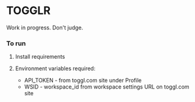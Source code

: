 # TOGGLR

Work in progress. Don't judge.

### To run

1. Install requirements

2. Environment variables required:
    - API_TOKEN - from toggl.com site under Profile
    - WSID - workspace_id from workspace settings URL on toggl.com site

